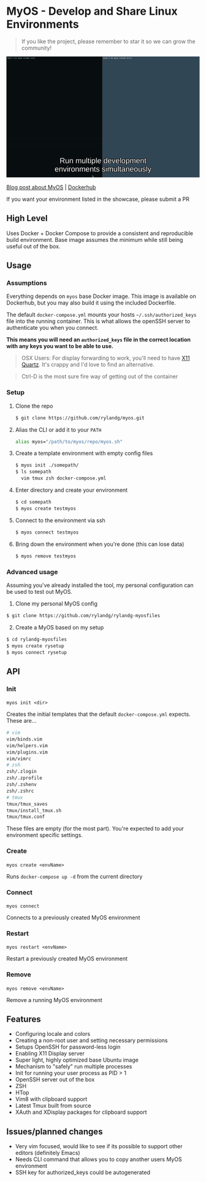 # MyOS - Develop and Share Linux Environments

> If you like the project, please remember to star it so we can grow the community!

![](./myos.gif)

[Blog post about MyOS](https://cdevn.com/my-os) |      [Dockerhub](https://cloud.docker.com/repository/docker/rylandg/myos)

If you want your environment listed in the showcase, please submit a PR

## High Level

Uses Docker + Docker Compose to provide a consistent and reproducible build environment. Base image assumes the minimum while still being useful out of the box.

## Usage

### Assumptions

Everything depends on `myos` base Docker image. This image is available on Dockerhub, but you may also build it using the included Dockerfile.

The default `docker-compose.yml` mounts your hosts `~/.ssh/authorized_keys` file into the running container. This is what allows the openSSH server to authenticate you when you connect. 

**This means you will need an `authorized_keys` file in the correct location with any keys you want to be able to use.**

> OSX Users: For display forwarding to work, you'll need to have [X11 Quartz](http://osxdaily.com/2012/12/02/x11-mac-os-x-xquartz/). It's crappy and I'd love to find an alternative.

> Ctrl-D is the most sure fire way of getting out of the container

### Setup

1. Clone the repo

    ```bash
    $ git clone https://github.com/rylandg/myos.git
    ```

1. Alias the CLI or add it to your `PATH`

    ```bash
    alias myos="/path/to/myos/repo/myos.sh"
    ```

1. Create a template environment with empty config files

    ```bash
    $ myos init ./somepath/
    $ ls somepath
      vim tmux zsh docker-compose.yml
    ```

1. Enter directory and create your environment

    ```bash
    $ cd somepath
    $ myos create testmyos 
    ```

1. Connect to the environment via ssh

    ```bash
    $ myos connect testmyos
    ```

1. Bring down the environment when you're done (this can lose data)

    ```bash
    $ myos remove testmyos
    ```

### Advanced usage

Assuming you've already installed the tool, my personal configuration can be used to test out MyOS.

1. Clone my personal MyOS config

```bash
$ git clone https://github.com/rylandg/rylandg-myosfiles
```

2. Create a MyOS based on my setup

```bash
$ cd rylandg-myosfiles
$ myos create rysetup
$ myos connect rysetup
```

## API

### Init
`myos init <dir>`

Creates the initial templates that the default `docker-compose.yml` expects. These are...

```bash
# vim
vim/binds.vim
vim/helpers.vim
vim/plugins.vim
vim/vimrc
# zsh
zsh/.zlogin
zsh/.zprofile
zsh/.zshenv
zsh/.zshrc
# tmux
tmux/tmux_saves
tmux/install_tmux.sh
tmux/tmux.conf
```

These files are empty (for the most part). You're expected to add your environment specific settings.

### Create
`myos create <envName>`

Runs `docker-compose up -d` from the current directory

### Connect
`myos connect`

Connects to a previously created MyOS environment


### Restart

`myos restart <envName>`

Restart a previously created MyOS environment

### Remove

`myos remove <envName>`

Remove a running MyOS environment

## Features

* Configuring locale and colors
* Creating a non-root user and setting necessary permissions
* Setups OpenSSH for password-less login
* Enabling X11 Display server
* Super light, highly optimized base Ubuntu image
* Mechanism to "safely" run multiple processes
* Init for running your user process as PID > 1
* OpenSSH server out of the box
* ZSH
* HTop
* Vim8 with clipboard support
* Latest Tmux built from source
* XAuth and XDisplay packages for clipboard support


## Issues/planned changes

* Very vim focused, would like to see if its possible to support other editors (definitely Emacs)
* Needs CLI command that allows you to copy another users MyOS environment
* SSH key for authorized_keys could be autogenerated

